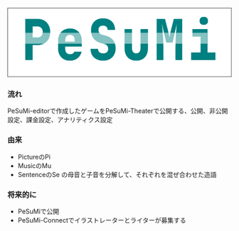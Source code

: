 ![logo](./image/logo.png)
### 流れ
PeSuMi-editorで作成したゲームをPeSuMi-Theaterで公開する、公開、非公開設定、課金設定、アナリティクス設定
###  由来
- PictureのPi
- MusicのMu
- SentenceのSe
の母音と子音を分解して、それぞれを混ぜ合わせた造語
### 将来的に
- PeSuMiで公開
- PeSuMi-Connectでイラストレーターとライターが募集する